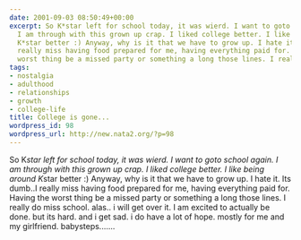 ```yaml
---
date: 2001-09-03 08:50:49+00:00
excerpt: So K*star left for school today, it was wierd. I want to goto school again.
  I am through with this grown up crap. I liked college better. I like being around
  K*star better :) Anyway, why is it that we have to grow up. I hate it. Its dumb..I
  really miss having food prepared for me, having everything paid for. Having the
  worst thing be a missed party or something a long those lines. I really do mis...
tags:
- nostalgia
- adulthood
- relationships
- growth
- college-life
title: College is gone...
wordpress_id: 98
wordpress_url: http://new.nata2.org/?p=98
---
```


So K*star left for school today, it was wierd. I want to goto school again. I am through with this grown up crap. I liked college better. I like being around K*star better :) Anyway, why is it that we have to grow up. I hate it. Its dumb..I really miss having food prepared for me, having everything paid for. Having the worst thing be a missed party or something a long those lines. I really do miss school. alas.. i will get over it. I am excited to actually be done. but its hard. and i get sad. i do have a lot of hope. mostly for me and my girlfriend. babysteps.......